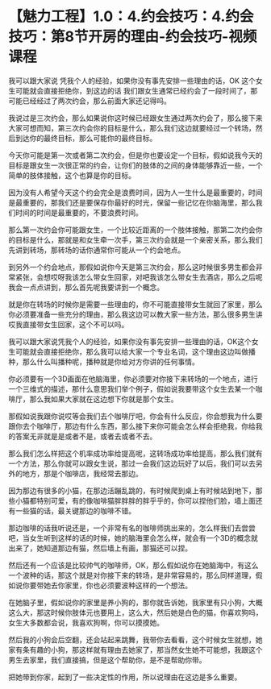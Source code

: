 # 【魅力工程】1.0：4.约会技巧：4.约会技巧：第8节开房的理由-约会技巧-视频课程

我可以跟大家说 凭我个人的经验，如果你没有事先安排一些理由的话，OK 这个女生可能就会直接拒绝你，到这边的话 我们跟女生通常已经约会了一段时间了，那可能已经经过了两次约会，那么前面大家还记得吗。

我说过是三次约会，那么如果说你这时候已经跟女生通过两次约会了，那么接下来大家可想而知，第三次约会你的目标是什么，那么我们这边就要经过一个转场，然后到达你的最终目标，那么可能你的最终目标。

今天你可能是第一次或者第二次约会，但是你也要设定一个目标，假如说我今天的目标是跟女生一次很正常的约会，让你们的肢体的之间的身体能够靠近一些，一个简单的肢体接触，这个也算是你的目标。

因为没有人希望今天这个约会完全是浪费时间，因为人一生什么是最重要的，时间是最重要的，那我们还是要保存你最好的时光，保留一些记忆在你脑海里，那么我们时间的时间是最重要的，不要浪费时间。

那么第一次约会你可能跟女生，一个比较近距离的一个肢体接触，那第二次约会你的目标是什么，那就是和女生牵一次手，第三次约会就是一个亲密关系，那么我们先讲到转场，那转场的话你通常你可能从一个约会地点。

到另外一个约会地点，那假如说你今天是第三次约会，那么这时候很多男生都会非常紧张，会想哎呀我该怎么带女生回家，对吧我该怎么带女生去酒店，那么之后呢我会一点点讲到，那么首先呢我要讲到一个概念。

就是你在转场的时候你是需要一些理由的，你不可能直接带女生就回了家里，那么你必须要准备一些充分的理由，那么我这边可以教大家一些方法，那么很多男生讲哎我直接带女生回家，这个不可以吗。

我可以跟大家说凭我个人的经验，如果你没有事先安排一些理由的话，OK这个女生可能就会直接拒绝你，那么我可以给大家一个专业名词，这个理由这边叫做播种，那么什么叫播种呢，播种就是你给对方你讲的任何事情。

你必须要有一个3D画面在他脑海里，你必须要对你接下来转场的一个地点，进行一个三维式的描述，那什么意思我们举个例子，假如说我要带这个女生去某一个咖啡厅，那么我如果大家就在这边想下你就是那个女生。

那假如说我跟你说哎等会我们去个咖啡厅吧，你会有什么反应，你会想我为什么要跟你去个咖啡厅，那边有什么东西，那么接下来你可能会怎么样会拒绝我，你给我的答案无非就是是或者不是，或者去或者不去。

那么我们怎么样把这个机率成功率给提高呢，这转场成功率给提高，那么我们就有一个方法，那么你就可以跟女生说，那过一会我们这边玩好了以后，我们可以去另外的地方，那是个咖啡店，我经常去那边。

因为那边有很多的小猫，在那边活蹦乱跳的，有时候爬到桌上有时候站到地下，那些小猫都特别可爱，有的像咖啡猫胖胖胖的胖乎乎的，你可以捏他们脸，墙上面还有一些猫的话，最关键那边的咖啡不错。

那边咖啡的话我听说还是，一个非常有名的咖啡师挑出来的，怎么样我们去尝尝吧，当女生听到这样的话的时候，她的脑海里会怎么样，就会有一个3D的概念就出来了，她知道那边有猫，然后墙上有画，那猫还可以捏。

然后还有一个应该是比较帅气的咖啡师，OK，那么假如说你在她脑海中，有这么一个波种的话，那这个就是对你接下来的转场，是非常容易的，那么同样道理，假如说你要带她去你家里，你也必须要波种这样的一个想法。

在她脑子里，假如说你的家里是养小狗的，那你就告诉她，我家里有只小狗，大概这么大，那这时候你肢体元也要用上，这么大，然后她是白色的猫，你喜欢狗吗，女生大多数都会说，我喜欢狗啊，你可以摸摸她。

然后我的小狗会后空翻，还会站起来跳舞，我带你去看看，这个时候女生就想，她家有条有趣的小狗，那这样就有理由去她家了，那当然女生她不可能想，我跟这个男生去家里，我们直接搞，但是这个帮助你，是不是帮助你带。

把她带到你家，起到了一些决定性的作用，所以说理由在这边是多么重要。